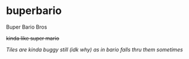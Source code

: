 # buperbario

Buper Bario Bros


~~kinda like super mario~~

*Tiles are kinda buggy still (idk why) as in bario falls thru them sometimes*